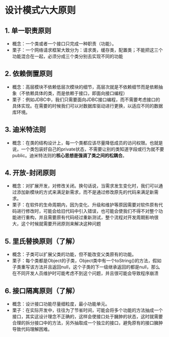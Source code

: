 # 设计模式六大原则

## **1. 单一职责原则**

- 概念：一个类或者一个接口只完成一种职责（功能）。
- 栗子：一个网络请求框架大致分为：请求类，缓存类，配置类；不能把这三个功能混合在一起，必须分成三个类分别去实现不同的功能

## **2. 依赖倒置原则**

- 概念：高层模块不依赖低层次模块的细节，高层次就是不依赖细节而是依赖抽象（不依赖具体的类，而是依赖于接口，即面向接口编程）
- 栗子：例如JDBC中，我们只需要面向JDBC接口编程，而不需要考虑接口的具体实现。在需要的时候我们可以对数据库驱动进行更换，以适应不同的数据库环境。

## **3. 迪米特法则**

- 概念：在类的结构设计上，每一个类都应该尽量降低成员的访问权限。也就是说，一个类包装好自己的private状态，不需要让别的类知道字段或行为就不要public。迪米特法则的**核心思想是强调了类之间的松耦合**。

## **4. 开放-封闭原则**

- 概念：对扩展开发，对修改关闭。换句话说，当需求发生变化时，我们可以通过添加新模块的方式来满足新需求，而不是通过修改原先的代码来满足新需求。
- 栗子：在软件的生命周期内，因为变化、升级和维护等原因需要对软件原有代码进行修改时，可能会给旧代码中引入错误，也可能会使我们不得不对整个功能进行重构，并且需要原有代码经过重新测试，整个流程对开发周期影响很大，这个时候就需要开闭原则来解决这种问题

## **5. 里氏替换原则（了解）**

- 概念：子类可以扩展父类的功能，但不能改变父类原有的功能。
- 栗子：每个类都是Object的子类，Object类中有一个toString()的方法，假如子类重写该方法并且返回null，这个子类的下一级继承返回的都是null，那么在不同开发人员维护时可能考虑不到这个问题，并且很可能会导致程序崩溃

## **6. 接口隔离原则（了解）**

- 概念：设计接口功能尽量细粒度，最小功能单元。
- 栗子：在实际开发中，往往为了节省时间，可能会将多个功能的方法抽成一个接口，其实这设计理念不正确的，这样会使接口处于臃肿的状态，这时就需要合理的拆分接口中的方法，另外抽取成一个独立的接口，避免原有的接口臃肿导致代码理解困难。